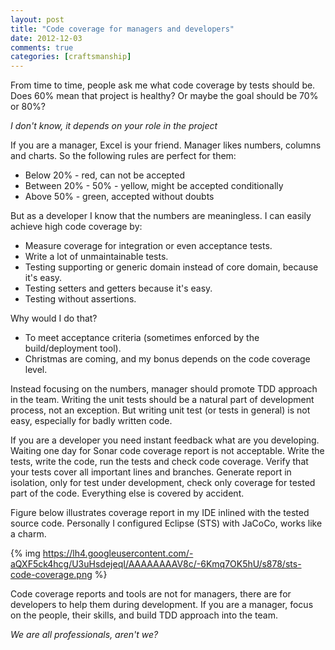 ```yaml
---
layout: post
title: "Code coverage for managers and developers"
date: 2012-12-03
comments: true
categories: [craftsmanship]
---
```


From time to time, people ask me what code coverage by tests should be. Does 60% mean that project is healthy? Or maybe the goal should be 70% or 80%?

_I don't know, it depends on your role in the project_

If you are a manager, Excel is your friend. Manager likes numbers, columns and charts. So the following rules are perfect for them:

* Below 20% - red, can not be accepted
* Between 20% - 50% - yellow, might be accepted conditionally
* Above 50% - green, accepted without doubts

But as a developer I know that the numbers are meaningless. I can easily achieve high code coverage by:

* Measure coverage for integration or even acceptance tests.
* Write a lot of unmaintainable tests.
* Testing supporting or generic domain instead of core domain, because it's easy.
* Testing setters and getters because it's easy.
* Testing without assertions.

Why would I do that?

* To meet acceptance criteria (sometimes enforced by the build/deployment tool).
* Christmas are coming, and my bonus depends on the code coverage level.

Instead focusing on the numbers, manager should promote TDD approach in the team.
Writing the unit tests should be a natural part of development process, not an exception.
But writing unit test (or tests in general) is not easy, especially for badly written code.

If you are a developer you need instant feedback what are you developing.
Waiting one day for Sonar code coverage report is not acceptable.
Write the tests, write the code, run the tests and check code coverage.
Verify that your tests cover all important lines and branches.
Generate report in isolation, only for test under development, check only coverage for tested part of the code.
Everything else is covered by accident.

Figure below illustrates coverage report in my IDE inlined with the tested source code.
Personally I configured Eclipse (STS) with JaCoCo, works like a charm.

{% img https://lh4.googleusercontent.com/-aQXF5ck4hcg/U3uHsdejeqI/AAAAAAAAV8c/-6Kmq7OK5hU/s878/sts-code-coverage.png %}

Code coverage reports and tools are not for managers, there are for developers to help them during development.
If you are a manager, focus on the people, their skills, and build TDD approach into the team.

_We are all professionals, aren't we?_
